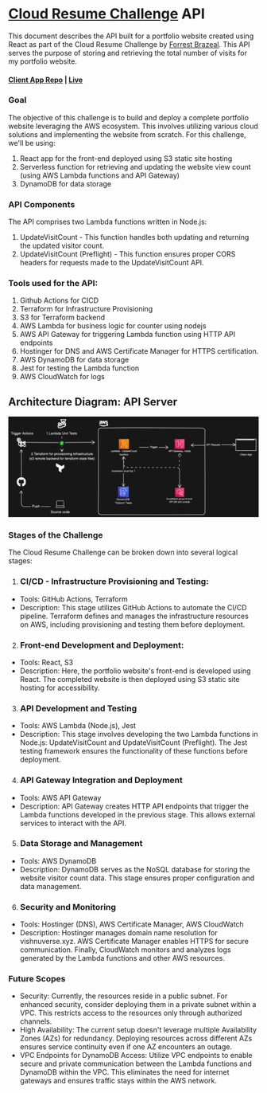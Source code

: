 # [Cloud Resume Challenge](https://cloudresumechallenge.dev/docs/the-challenge/aws/) API

This document describes the API built for a portfolio website created using React as part of the Cloud Resume Challenge by [Forrest Brazeal](https://forrestbrazeal.com/). This API serves the purpose of storing and retrieving the total number of visits for my portfolio website.

#### [Client App Repo](https://github.com/vishnumohanan404/crc-portfolio) | [Live](https://vishnuverse.xyz/)

### Goal

The objective of this challenge is to build and deploy a complete portfolio website leveraging the AWS ecosystem. This involves utilizing various cloud solutions and implementing the website from scratch. For this challenge, we'll be using:

1. React app for the front-end deployed using S3 static site hosting
2. Serverless function for retrieving and updating the website view count (using AWS Lambda functions and API Gateway)
3. DynamoDB for data storage

### API Components

The API comprises two Lambda functions written in Node.js:

1. UpdateVisitCount - This function handles both updating and returning the updated visitor count.
2. UpdateVisitCount (Preflight) - This function ensures proper CORS headers for requests made to the UpdateVisitCount API.

### Tools used for the API:

1. Github Actions for CICD
2. Terraform for Infrastructure Provisioning
3. S3 for Terraform backend
4. AWS Lambda for business logic for counter using nodejs
5. AWS API Gateway for triggering Lambda function using HTTP API endpoints
6. Hostinger for DNS and AWS Certificate Manager for HTTPS certification.
7. AWS DynamoDB for data storage
8. Jest for testing the Lambda function
9. AWS CloudWatch for logs

## Architecture Diagram: API Server

![Diagram](assets/diagram.svg)

### Stages of the Challenge

The Cloud Resume Challenge can be broken down into several logical stages:

1. ### CI/CD - Infrastructure Provisioning and Testing:

- Tools: GitHub Actions, Terraform
- Description: This stage utilizes GitHub Actions to automate the CI/CD pipeline. Terraform defines and manages the infrastructure resources on AWS, including provisioning and testing them before deployment.

2. ### Front-end Development and Deployment:

- Tools: React, S3
- Description: Here, the portfolio website's front-end is developed using React. The completed website is then deployed using S3 static site hosting for accessibility.

3. ### API Development and Testing

- Tools: AWS Lambda (Node.js), Jest
- Description: This stage involves developing the two Lambda functions in Node.js: UpdateVisitCount and UpdateVisitCount (Preflight). The Jest testing framework ensures the functionality of these functions before deployment.

4. ### API Gateway Integration and Deployment

- Tools: AWS API Gateway
- Description: API Gateway creates HTTP API endpoints that trigger the Lambda functions developed in the previous stage. This allows external services to interact with the API.

5. ### Data Storage and Management

- Tools: AWS DynamoDB
- Description: DynamoDB serves as the NoSQL database for storing the website visitor count data. This stage ensures proper configuration and data management.

6. ### Security and Monitoring

- Tools: Hostinger (DNS), AWS Certificate Manager, AWS CloudWatch
- Description: Hostinger manages domain name resolution for vishnuverse.xyz. AWS Certificate Manager enables HTTPS for secure communication. Finally, CloudWatch monitors and analyzes logs generated by the Lambda functions and other AWS resources.

### Future Scopes

- Security: Currently, the resources reside in a public subnet. For enhanced security, consider deploying them in a private subnet within a VPC. This restricts access to the resources only through authorized channels.
- High Availability: The current setup doesn't leverage multiple Availability Zones (AZs) for redundancy. Deploying resources across different AZs ensures service continuity even if one AZ encounters an outage.
- VPC Endpoints for DynamoDB Access: Utilize VPC endpoints to enable secure and private communication between the Lambda functions and DynamoDB within the VPC. This eliminates the need for internet gateways and ensures traffic stays within the AWS network.
